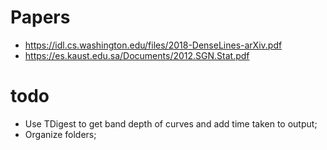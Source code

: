 # Papers

- https://idl.cs.washington.edu/files/2018-DenseLines-arXiv.pdf
- https://es.kaust.edu.sa/Documents/2012.SGN.Stat.pdf

# todo
- Use TDigest to get band depth of curves and add time taken to output;
- Organize folders;
